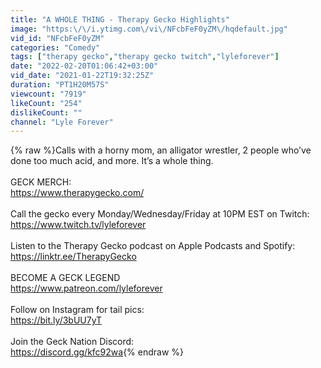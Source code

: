 ```yaml
---
title: "A WHOLE THING - Therapy Gecko Highlights"
image: "https:\/\/i.ytimg.com\/vi\/NFcbFeF0yZM\/hqdefault.jpg"
vid_id: "NFcbFeF0yZM"
categories: "Comedy"
tags: ["therapy gecko","therapy gecko twitch","lyleforever"]
date: "2022-02-20T01:06:42+03:00"
vid_date: "2021-01-22T19:32:25Z"
duration: "PT1H20M57S"
viewcount: "7919"
likeCount: "254"
dislikeCount: ""
channel: "Lyle Forever"
---
```

{% raw %}Calls with a horny mom, an alligator wrestler, 2 people who’ve done too much acid, and more. It’s a whole thing.<br /><br />GECK MERCH:<br /><a rel="nofollow" target="blank" href="https://www.therapygecko.com/">https://www.therapygecko.com/</a><br /><br />Call the gecko every Monday/Wednesday/Friday at 10PM EST on Twitch:<br /><a rel="nofollow" target="blank" href="https://www.twitch.tv/lyleforever">https://www.twitch.tv/lyleforever</a><br /><br />Listen to the Therapy Gecko podcast on Apple Podcasts and Spotify:<br /><a rel="nofollow" target="blank" href="https://linktr.ee/TherapyGecko">https://linktr.ee/TherapyGecko</a><br /><br />BECOME A GECK LEGEND<br /><a rel="nofollow" target="blank" href="https://www.patreon.com/lyleforever">https://www.patreon.com/lyleforever</a><br /><br />Follow on Instagram for tail pics:<br /><a rel="nofollow" target="blank" href="https://bit.ly/3bUU7yT">https://bit.ly/3bUU7yT</a><br /><br />Join the Geck Nation Discord:<br /><a rel="nofollow" target="blank" href="https://discord.gg/kfc92wa">https://discord.gg/kfc92wa</a>{% endraw %}

